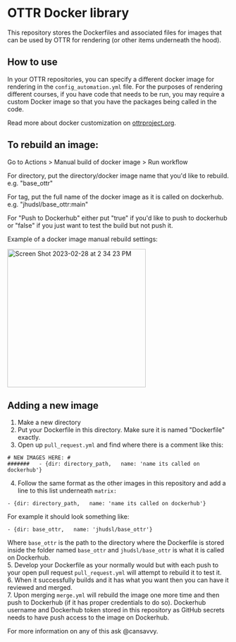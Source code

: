 # OTTR Docker library

This repository stores the Dockerfiles and associated files for images that can be used by OTTR for rendering (or other items underneath the hood).

## How to use

In your OTTR repositories, you can specify a different docker image for rendering in the `config_automation.yml` file. For the purposes of rendering different courses, if you have code that needs to be run, you may require a custom Docker image so that you have the packages being called in the code. 

Read more about docker customization on [ottrproject.org](https://www.ottrproject.org/customize-docker.html).

## To rebuild an image:

Go to Actions > Manual build of docker image > Run workflow

For directory, put the directory/docker image name that you'd like to rebuild. e.g. "base_ottr"

For tag, put the full name of the docker image as it is called on dockerhub. e.g. "jhudsl/base_ottr:main"

For "Push to Dockerhub" either put "true" if you'd like to push to dockerhub or "false" if you just want to test the build but not push it.

Example of a docker image manual rebuild settings:

<img width="314" alt="Screen Shot 2023-02-28 at 2 34 23 PM" src="https://user-images.githubusercontent.com/23458084/222026971-2113420f-5bd4-4bf4-90fe-65f1fd18bcc2.png">

## Adding a new image

1. Make a new directory  
2. Put your Dockerfile in this directory. Make sure it is named "Dockerfile" exactly.  
3. Open up `pull_request.yml` and find where there is a comment like this:  
```
# NEW IMAGES HERE: #
#######   - {dir: directory_path,   name: 'name its called on dockerhub'}
```
4. Follow the same format as the other images in this repository and add a line to this list underneath `matrix:`  
```
- {dir: directory_path,   name: 'name its called on dockerhub'}
```
For example it should look something like:  
```
- {dir: base_ottr,   name: 'jhudsl/base_ottr'}
```
Where `base_ottr` is the path to the directory where the Dockerfile is stored inside the folder named `base_ottr` and `jhudsl/base_ottr` is what it is called on Dockerhub.  
5. Develop your Dockerfile as your normally would but with each push to your open pull request `pull_request.yml` will attempt to rebuild it to test it.  
6. When it successfully builds and it has what you want then you can have it reviewed and merged.  
7. Upon merging `merge.yml` will rebuild the image one more time and then push to Dockerhub (if it has proper credentials to do so). Dockerhub username and Dockerhub token stored in this repository as GitHub secrets needs to have push access to the image on Dockerhub.  

For more information on any of this ask @cansavvy.
